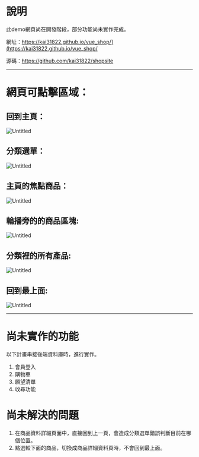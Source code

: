 # 說明

   此demo網頁尚在開發階段，部分功能尚未實作完成。

   網址：https://kai31822.github.io/vue_shop/](https://kai31822.github.io/vue_shop/

   源碼：https://github.com/kai31822/shopsite

---

# 網頁可點擊區域：

## 回到主頁：


![Untitled](https://lh3.googleusercontent.com/fife/AAbDypCnpVqNnTcntyV0BfEBGNmZMI618Vmj2bNxy-7c8xeRmlkR2zd9fuvZUEV_foDznKQfl1zRPTsA7C6Vj5yD8PTpW4dCReymVCYSQY-sof0z3gLEBl8KMHu9sZH4gs36Tr5Qz5eM5sqrWyn0NnCIoKtSEUp1JI2DEjmFbkaoH0TRMcn47Il1PFX5I5FW-2eHDbQapXiSCPVgZ4mdIkGogYjSpFQeDTZDaLHqrjKRkxhQiDTZJ20ytKUNCFxAHn63QymFez5dh41yN2Q_fCKdwFSVxNB1yRWkjVqOGqYjvmkjctmDkAfsRim5m8g7JUNIGCGENoODrAz_ngo52gQX1iRa75l8-rbIGYaf2yYG7x7aDEv-3rBspJeH2ZgHeEvBKIaWPDHNCNZMCZgIkp6QAJeLVQhBvB8Xa9vPr9hNuOvQGpB5TzzGtl_ilPjjrwTqxjuB_9TK8G0VYq4FtBEcTn0WSPY5Fo_mYKr9zX_T86PvVnBfxFOG4XzT3WbrLvKcSz3fABZrT8KtT7Nn7VcKZZT3nTvGY0SRLurK0W1O3oeBRtVJS8BJse9JK2fAPJJ0tqjG7__mHF4SxgYebdJfzptwWH0RAd_gCqKeTAMTOsbzDNgG8AXYUXQ8fWveuWvUZH9uOCBrecAgllzpSBoXoidEcq3BQQjWk4Xg65mo11BJk1rzTvhloAhbrS3OqpuZ8-n7jmyc2SM-UVirHHaAzfpoVlmJ69gvucViqX_Vjr226s6MfK2Zf6BDrlPthZsaTAe6yVM7iPNNofztxDQ1CIatgaZqh-qYI-JBclKfwP7Y4oRDYgjw-uqlDB01lET2pC94LB6KOoGFhxJlQFZxN78NG1uhZJFbp4rVWszWjRaklwmQj2Vo9RCW9OKilVMjWxnqz-UIe8Ssq9sWgOdaKHALwGd74srjJZ5McGXtdyS8BvA8_HAJJ231J44IN1fjSW-jvObv7REbkx4ELWe9sF3J-QeHr_qZXLuXkuW2SoFPsAN-P33OZc9ojyEXmSdIIqgkyr4Ouhn2lId8L0svhA6NJ-KHa1TNyUigJfB406uQ7kLN0nHCTIc0NeAYi2r6Pf6ggIaqRE1aOHlrLu5oK8DTUmpsr2nhXS-FD1MOrCO1FFeouwOHF71LhHbTeF4hxHl65IWfM73Gn6UGoSCkaYEXHI7s0SIv-rXU8mO1uxUQF85wkjFzKI7iJODwmC5MV_BCW3t1twscLUNcZ9njYtZMsVf2jptaJZ7mm8iTxurFd_FEE_qmQl6-A6oSZrukCvPt3yXQAg=w2938-h1678)

## 分類選單：

![Untitled](https://lh3.googleusercontent.com/fife/AAbDypAu-SON_HNpuppu6IwbabmcluG_6tHfE2dOmas1IRlB6TSOBnGa6xAN0xG31nD78GZaxq7ig6X9dSnQE4wjey8FwI2St2CXc5PbmQGrY_nhgn3pckWhPFsOlD1KNcTWvOjicB6AKv5QNDnmd20DDwDrZVxaNW3W_cslm3XLTOUmZKiJFzn11vvLaMM6ShvluWUHY_nzVkOYdQE2QBAdsQMR_Tn-f8N_R_zQy9E7ausm4OuURVtrrzaNE3B6_8jiKhqLtKUz8pqUqbkzWH_HAHbcBpNPX5deVAMK3AmFrwrjXB33lLaL7MtQSREr3-vKrKS-J_q_wDncNdHoPZVffi0pYvz5CFjq_X9XklwwEAc14s1SZl79s0Yq8SLiOd5F8VjJhZBSSv8tIFVGt-R1KZBj2Kb5RbNt5FvFPPO97uRNFv29zohHqgkm0psUrCGQHfmM5N8bGWVYVvd2qb4pHZRhKoW9XuIFee2rswtzhhRl0yPFPNjA0yqZ0gXUMpjBr7TIx6PVdFL4AylbbTZUZ6r2UrIGdedhux_8PrUxsHD_6CScfqx7l2118ULUAct7BIofPUJng3cgO7j1e3C500iZyPOyqqw8KtQeJd9B6aWv419abC_NoiNpbWLKvWKaj5juePjxm3QLIhcxVPW9EJujH88jzlfc_jS406ZkT1eYLONV7eWXFArYx4ubGifmwO6OthY7c1xX-5UXkoAYDVxDhKOARuP37MV5Z2AdwEDeM7KMqM3sbJkPbsUj0G7KcVqN7u80ObvLQAaKx1L1WT9jHTmKDZ43434laez1Kkw0fVXiMPfJQ8fq-Eng5TcPqBlggEnOSWDgB9DFS7QJsUzbZUCXhTtLYKvAC4FlVBeEt3W_Tz0ba5DgEhjSgK6O7_asJt84A0Vcgwkcj6vepgGc269ymihVI2GkfnvxCyqH3DnYxQmMDCCXHWoiAeQGb6nRMgujHOE-ay5tikiyJtsQZWa4kYk340M8p-AYX_Eklhp_HcHkiocLeSBy90AcmL3v4C0BQ9RzBhfYDBllMlo1-3xwkla0WGWxH9NWep4F89z8UgyCkS3Fumb_h4RIFVDoLwornXRZaEKlXrHDPj36kjlp6VDUcK05N1vySRhFOcuToYQS8UIpj5oF_IsUvvBHcdRYSoBjy_94qhqPnsltLJLw40Lm_zCvrc7ztY7z1vvqUWlUelPjXl5O1lasFDTKPjEHDFr8LSYTrxH8t_eUNj1h2fiTnlM-9UEUirabopx56QL0vALK-zzn_ZeaofCZQYrcXQ=w2938-h1678)

## 主頁的焦點商品：

![Untitled](https://lh3.googleusercontent.com/fife/AAbDypDcJ7U21GeqwBlPzF9yHFsafC9wCNbIJqbCEr1yRFj4s1RgBrUZy1OG4HITpVFkgyF7RdsngFvxzj6YaXJjAlQLlTm9kFdCjzC2BGaz42pb8RdxYbFZ8Qvd-9RsKV254-jYw2ZFnfeUIr0cCpyibSp5F4_SAfnExE7PsXnuNNQjtgssxuZMIRXv8LENm2o78f2EFkVEDLuwmkoOHLlgba6e7XJN-TgSIdC_NHr9AgSdFqZGk8Eq60s8QG3NFXSsizyEvF2cdBU5SyHAziufr2HePqOt0ag5dNYFcHZEoWi10Un8b5jojgB98VuzhfzGqPEdxayhlww1fV7JozfBzP5blldk3763TmxEdjoAm3b77BQ1gYJOFMZLktR8w-Udk-CMP5-TlvJr6RGKiE3H9ZwMGRfWgAKSXIKCwEVT7iChdshjIzD-vqM6-y1-LUeUaZ1K4weIFnF3DmBMFMIgI7YDy13CC3_Qeg9XqkuJaC0vAhUHGRjSREVILvcGzN4hJrIoBgxRh6LcS8H8WYkL806Z7zL0SNFdWZVDDNNGTpnqi59bsipAy0vNIOT-EEF5m49t5zRxF0OU4DCKTnAG1IeiNIRDN2b6wob-seMfzbPkCFrZKCdBf4CAFi4-aZol3u8rtsCcTi6jWp4ySBWjCiYyGP04rfIqqJwRarr4HRKNYNwIxwzwkk8IuNYvO0fJwxYbp7m3tkIxdMvnl_3ybAm1Svh1ww4X7VuEQMPwJcyNHyU8qBvX8ErmX5J6IymFHvWVOCHgZhqhE2sfy-vNtwQwwVGpvZTZwHptq7bood2YpQq-D87aT-cLquovxwevd8GIDZnvDXboUSDyo-SfRleV3VEqOCfVFpzzC224IvWLjN_X7eSer5C9AUxLT9_1icYnXpOLlagM11GWfq4TCkZWJP33-xlrkjs6ODnIokU7NSQq5DrYqbS_rJXF0kz44rFs-uZtJ8lt5HT-Du8joabxtvWgnS01nH6Nnu31kbyz6LtYTszmp0ylhPC16i_g-RPdQ22uj8OMwQIyuxeIIq_MmTZDKaoBBWdcnnplRgfuGvDGUV2QQcO13hGXJGmfAHjKhEmRvyFXpqpmUD04Szj2FMyA9mF2bIXAQCVtLlt9zZKVnB5RJfM8zqzzM4bQCo-GjXAPk2IMijrAE8PeBtJ12kKN8LufetJBeF34VjYPoqWwqmjPMAmmj7UAXLRpsO6i9HGnm4JGO6T39hWi9_IYkkkLC7dGZm6vX1LPfERaFfd2oq_nc6FubL5_RK26eRKAm69ang=w2938-h1678)

## 輪播旁的的商品區塊:

![Untitled](https://lh3.googleusercontent.com/fife/AAbDypDcdakwz-Kunpg31DNvnWeYhryhy3zvTF5HZwsdondOWsxEUYFgYhDeWHCPpdhl-6o_VGnGrDv2iB93kpHe2WrGFX2FGS_BPqnl5jTc9wamcZRr_ThSbaKvM4ckJX-rZ-niqov-nMHN9kcSOu_ru6Nn8gLDHdqMml2W0N-zSOao1CtHMFAwBerSreIrYmDHte2NhNrk2bBQJC24Tssbp6gJURerybYM4OCTkpw9owOIGlLVxwSdlfBLzZjvZy5Nmmgl9-QSv1jQjPzfoVRyQSu8Fl6CI2a8CIt_yfJTFmEtqtDR2LXgPfxNIXL2T1eJ1ug2tGVAwT9twr-7VrYl7y8L-O-Fi9TMq8a9hBBmeZG2mstaGRdp_7XoI0LYbInpFDBcDyo9vXI9yBAjrGf71tDWdN5MkZnZ5t8EKWEloMAjEyoJ94VWHT_1n9VDmRJ4AoNLLIyAhSb8yNWGDhiv_ujvMYW3L2prwI9hioGzt_upT4zGHncaurLNWx1cgQIx5zzXBtqw7Zn04QxgbysXXF2yJ6VwbGII3bg5tSbDBzH-FwiGCDA-n0Ly9HVDucPdS1Ggs32WfeMFNIqDiqM-ZOJe5R-vQiW2i9ME4lzxyxtI-skUTwXcR13FPqSL491HbmAvPQfhrFAu0LB4H_W77yxenWw49-YDPN8i6cUTbZjH51tP03QaOmgDLNEUrxRcWYOPX7jZMgSW8amljK0ABZrxkFDDjHH7ibe4c4Lpf4n3d3v9CXfku_ValR_QpEB228jwQIVeCa_V6cjw-nRZBOHYqWQwo6UhUPsq9h6C9OcBVW8gkGc-v8YiGbSGkyL3bdy80I4H8wUuXSqSgXoyymiueRUj3wBIuaHpcbDrWefhFHRwki4JflzjaengOliFYH9YqXXfWF35Hr2-F-yWDiSDXFcOQd4HViYHi_OwqFpOmJ5LUDkpxsfOC23e5OgWz1BKPi0FyY0CpXYO5oNLZ5rpQodVOa5xya4tHNL28xRuN2Ympdl-woPQGP7Z9i0Yma8TU83NyhEhoxF1C9DT3m2SP3hqZKBXoPya9-Nk35doJddMnhW3MkP4jYnxo4M_CGIOtzc8oxgijBeswW3juCGW64eT9o26eWtuFY2eeZwm1hb1eCPbQE2IF0sPRuQvNHjdz1RSscq_4zy600_eaXgrkpMhfQ8FSklKPxG51Om0Bwyf7bBsv0sQuEAnMLNyBzR-wf8Ao0OpOqGecnpAGdx5skp9Nlx0Nh99DN1mvy3o-QTj4QQuL0pkCnAFM53NZ49GNqJjKg=w2938-h1678)

## 分類裡的所有產品:

![Untitled](https://lh3.googleusercontent.com/fife/AAbDypAvxwCd7uAshKD1Uuvz5K6EO79uIRIsFeMIIVYdv_fGM3WUBsfpAvPQ_ZuT9EPRYqqPiWD4vWBPtFuSsr60zug0boTv7QAvDAPPj_tGKztbLTptaW5SP4qvNXYimK0JUKzYcg285qD23QotSRDdmnBivOseNsDTixdIy3vu_Y7Ktx_N2FEcXZomyq85AiENdUX3CsRz1uOLvPsLu7c0Q9p_RHJW1B55MXHOzoDThmRgop8rha5420RsawifFdVd_OggVDrwYxxzxaVvecdHb9Di1dTTF7C2FwpxOsxcgrBtsoBYRnrYWrZUCun8rCy9JTapByJutwdHaEgVxINwyuJMN8eS6meCZiTyL2xqPDpgkgi_tHuiXj3pRyiSHgqiJ1O1pGzycukkDKsD8zeWv22haD9gZxbD2G4jNWFSewXTXwtq7k0yNEK_45c3SsxOhwV874g1S_3lpP9D8GPifjeyynpRptggdreu10rjQ3pLyGF30FjDuxaP0boIkASbn2PMiBJ0_01p_JLhK_2KoUGkIWR_4IQpnvN7sgoPDtiPRpB4VQoRmTSisN4H7SNDm2Ms1b2s-WHktQndFQLjtf06DeZhCfrlC4blME3RzmpjQy3O7KaAFEM29uPHgNZVDFwhku51fBhtgqApPCeacskwD680ulFxIo1da6pW6vXa0bzqZNIxFiwVXohFeP6Ew-PVvshJHPIsM9P-8rNzARay6kUNfoeKGQSdfrQ2Ii1xSllLMQpY6VR9mgGcsP8_Zb82Ud9xFtLMGdkcge2aBU0LHVCVNmzbSbaw-o67083_bGsgJbQD0x98U_VPnWtvO4j1jjXiOr9xL65vxodH3lr5U0qB5771T3p0z6MuNKtqv9vVax5zOrryrlXw-sglUolugpP1VtYeea-nZEQsUsSsMz8ho4W05JXwkwpDas1VpZP33Amwk4s2CJdiUvFLdXJffXQI3r55Rb3JqRHWnga-eRTtW4q0Gb61jY_yAKfYiqiXuMAVwkuaPLxesSJBdCIyVxgjcSY9Pcxj9rrmrp8-uOYMbkOJ8Rn-HFxwbwuQ9hw1yg5NSCBs0sCTs5cbi2Jf3FadrJ9BsRcIPETNR5xOgQWfMa5L-vLsPjdWr-xC4FuOG-5ZZ8hCQrSYoiHNKQ9o7lDXf3jMuSKi_gAzdojJGJ22nh0Z59mWe9zeG1SjeXjyIUkKYPXRBKLJ5vTrl0EuYcyi1RFla7ZrsUqxqeoRv7v3jzUtVgU_Z-TDFAeUK64ozpHdYOjPEEKZn-M37R_4R5iYJg=w2938-h1678)

## 回到最上面:

![Untitled](https://lh3.googleusercontent.com/fife/AAbDypB6_NbWKlsJDtkSkUZe7vSYUIGErtQP8kq9s-a9uDPLMAF5JT1XSg0FEtPpHsFVjdLHoeseNTnNaxQHFQtrYnYcS6gUlMwMp809jCb8kcbH3bpzEsjaGhYtKuALghr8_ZnsgEBt6n_ZWiY-V3-Y1T0nMj66tk5LcMsaaD7bl4J-q3_hRY8P8AMhq82YSsRB1_bHRjnxwUOUYUOOoTGqvUvgRyLp0GPkkHRuHmq1qAOIs4z2sjRN7eRSWTn83AnDDEMfKrZD0YttYtt6Sq8juDouzykM5-SR93WiI9dx6VRxJdpuMkGq--Qqipnm9cZ2cI8H-Die3BjoLVlK--CKuSdRlw2jPppwLqq5qVYcXl8A0ZTao27sPkY8EwcsHyFuwAoI2d8TMPZSB_Q0K83ypvqiXg_hH0HGdWngKAlMqRjVk-r94zk26LaMYtDVcUvR4S2semPY4A8qcksHjUpfT2A6WuMbBhFfYZc8HzNPUsUYkvYRKQBXZ_BuO3d8oLm5u87W--Z8i-P0MMSEHEW1O1rKcXqyERPCCsYtgg5I6ycllZHE3leN2_tD9O2Z_Qx9wPF324MHmYJKFThw-PC1q0Rw6B1CQpUHUA_wbanmaPqlh2EVLK5WZno96-kD5GNXRU15R1yc4TX3o2QFfyxv-N5pHAn4s-T6wR__zG6nWsF6iCqoWKHgCyZUvZWwHRDZY-2QdcR47_qFLzgAoVe-wFwO_6wfsUuPXmrCt-ePLGKY1X5xB8FFlTfBZhYqfDCGuRcKDnjLO9Tfb3_DC33jxz18UuAdF86aCdjAoSTQWd-IUGe3jz7FrBUE4FLj5FIKYwcoyb7pIgCC2shNcf-HeCGPWKVc4c9R40t8riqCVTyzlrxHy3vI0M4wIDnNEN9CD7qTLETWRgEVIMjiSF-_fuaYkpm9lo5J81OAlbjKtToelzZjSrvP1c_zEf_IiimNAspFCw3xJ9vrbczST8PjPmLib6JapcqylZnoQWqTXh5ots7darPFBnQrL6uia3rE_kRV-TW-vbtNpp4CjomTmMS4IiizMc7xdVYxEbRsIb7LD0CU9tZhst-ijIcHgn6Nk9d6neJTHHJF5fEgkVjsZZgYIv4IuMM9ZvVlrT_tpAQ9w2EgL1Ef4FV8_Fzn6pMTjz_yNiXNKip5sWVhhUp7gebkaYB5Vmr7cAmhmI9h_TZzVYhJWovFcPmmlI41jU1LDtMhGhvWCTOo9kVzziByJx2aTqBjfdFF0vJoFkk2O3TTL0iK6WLYs44ORRH1-5Le9HBcbZUPVA=w2938-h1678)

---

# 尚未實作的功能

以下計畫串接後端資料庫時，進行實作。

1. 會員登入
2. 購物車
3. 願望清單
4. 收尋功能

# 尚未解決的問題

1. 在商品資料詳細頁面中，直接回到上一頁，會造成分類選單錯誤判斷目前在哪個位置。
2. 點選較下面的商品，切換成商品詳細資料頁時，不會回到最上面。
